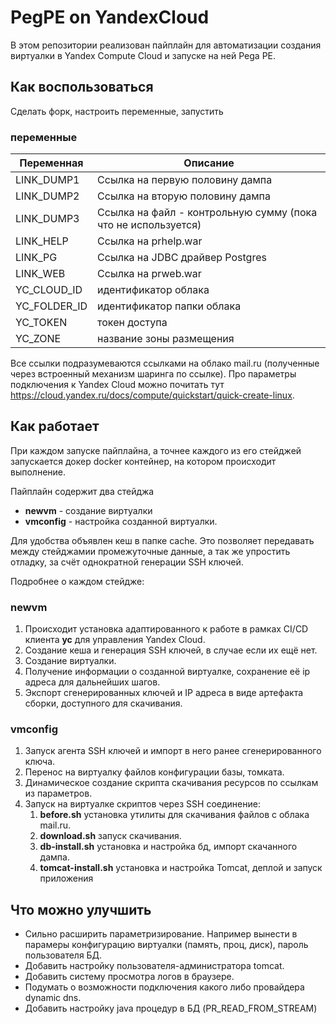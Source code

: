 # PegPE on YandexCloud

В этом репозитории реализован пайплайн для автоматизации создания виртуалки в Yandex Compute Cloud и запуске на ней Pega PE.

## Как воспользоваться
Сделать форк, настроить переменные, запустить

### переменные
| Переменная   | Описание                                                      |
|--------------|---------------------------------------------------------------|
| LINK_DUMP1   | Ссылка на первую половину дампа                               |
| LINK_DUMP2   | Ссылка на вторую половину дампа                               |
| LINK_DUMP3   | Ссылка на файл - контрольную сумму (пока что не используется) |
| LINK_HELP    | Ссылка на prhelp.war                                          |
| LINK_PG      | Ссылка на JDBC драйвер Postgres                               |
| LINK_WEB     | Ссылка на prweb.war                                           |
| YC_CLOUD_ID  | идентификатор облака                                          |
| YC_FOLDER_ID | идентификатор папки облака                                    |
| YC_TOKEN     | токен доступа                                                 |
| YC_ZONE      | название зоны размещения                                      |

Все ссылки подразумеваются ссылками на облако mail.ru (полученные через встроенный механизм шаринга по ссылке).
Про параметры подключения к Yandex Cloud можно почитать тут https://cloud.yandex.ru/docs/compute/quickstart/quick-create-linux.

## Как работает

При каждом запуске пайплайна, а точнее каждого из его стейджей запускается докер docker контейнер, на котором происходит выполнение.

Пайплайн содержит два стейджа
* **newvm** - создание виртуалки
* **vmconfig** - настройка созданной виртуалки.

Для удобства объявлен кеш в папке cache. Это позволяет передавать между стейджамии промежуточные данные, а так же упростить отладку, за счёт однократной генерации SSH ключей.

Подробнее о каждом стейдже:
### newvm
1. Происходит установка адаптированного к работе в рамках CI/CD клиента **yc** для управления Yandex Cloud.
1. Создание кеша и генерация SSH ключей, в случае если их ещё нет.
1. Создание виртуалки.
1. Получение информации о созданной виртуалке, сохранение её  ip адреса для дальнейших шагов.
1. Экспорт сгенерированных ключей и IP адреса в виде артефакта сборки, доступного для скачивания.

### vmconfig
1. Запуск агента SSH ключей и импорт в него ранее сгенерированного ключа.
1. Перенос на виртуалку файлов конфигурации базы, томката.
1. Динамическое создание скрипта скачивания ресурсов по ссылкам из параметров.
1. Запуск на виртуалке скриптов через SSH соединение:
    1. **before.sh** установка утилиты для скачивания файлов с облака mail.ru.
    1. **download.sh** запуск скачивания.
    1. **db-install.sh** установка и настройка бд, импорт скачанного дампа.
    1. **tomcat-install.sh** установка и настройка Tomcat, деплой и запуск приложения

## Что можно улучшить

* Сильно расширить параметризирование. Например вынести в парамеры конфигурацию виртуалки (память, проц, диск), пароль пользователя БД.
* Добавить настройку пользователя-администратора tomcat.
* Добавить систему просмотра логов в браузере.
* Подумать о возможности подключения какого либо провайдера dynamic dns.
* Добавить настройку java процедур в БД (PR_READ_FROM_STREAM)

